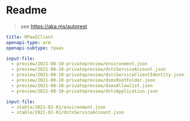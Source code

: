 # Readme

> see https://aka.ms/autorest

```yaml
title: RPaaSClient
openapi-type: arm
openapi-subtype: rpaas
```

```yaml $(tag) == '2021-08-10-privatepreview'
input-file: 
  - preview/2021-08-10-privatepreview/environment.json
  - preview/2021-08-10-privatepreview/dstsServiceAccount.json
  - preview/2021-08-10-privatepreview/dstsServiceClientIdentity.json
  - preview/2021-08-10-privatepreview/dsmsRootFolder.json
  - preview/2021-08-10-privatepreview/dsmsAllowlist.json
  - preview/2021-08-10-privatepreview/dstsApplication.json
```

```yaml $(tag) == '2021-02-01'
input-file: 
  - stable/2021-02-01/environment.json
  - stable/2021-02-01/dstsServiceAccount.json
```
